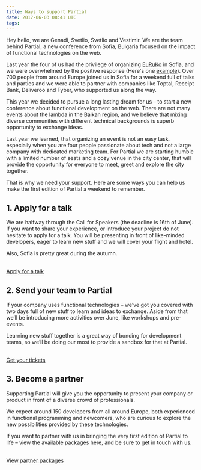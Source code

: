 ```yaml
---
title: Ways to support Partial
date: 2017-06-03 08:41 UTC
tags:
---
```


Hey hello, we are Genadi, Svetlio, Svetlio and Vestimir. We are the team behind Partial, a new conference from Sofia, Bulgaria focused on the impact of functional technologies on the web.

Last year the four of us had the privilege of organizing [EuRuKo](http://euruko2016.org) in Sofia, and we were overwhelmed by the positive response (Here's one [example](https://blog.nine.ch/en/2016/11/10/euruko-conference-2016)). Over 700 people from around Europe joined us in Sofia for a weekend full of talks and parties and we were able to partner with companies like Toptal, Receipt Bank, Deliveroo and Fyber, who supported us along the way.

This year we decided to pursue a long lasting dream for us – to start a new conference about functional development on the web. There are not many events about the lambda in the Balkan region, and we believe that mixing diverse communities with different technical backgrounds is superb opportunity to exchange ideas.

Last year we learned, that organizing an event is not an easy task, especially when you are four people passionate about tech and not a large company with dedicated marketing team. For Partial we are starting humble with a limited number of seats and a cozy venue in the city center, that will provide the opportunity for everyone to meet, greet and explore the city together.

That is why we need your support. Here are some ways you can help us make the first edition of Partial a weekend to remember.

## 1. Apply for a talk

We are halfway through the Call for Speakers (the deadline is 16th of June). If you want to share your experience, or introduce your project do not hesitate to apply for a talk. You will be presenting in front of like-minded developers, eager to learn new stuff and we will cover your flight and hotel.

Also, Sofia is pretty great during the autumn.

<br />
<a href="https://goo.gl/qGfmds" class="btn-primary">Apply for a talk</a>

## 2. Send your team to Partial

If your company uses functional technologies – we’ve got you covered with two days full of new stuff to learn and ideas to exchange. Aside from that we’ll be introducing more activities over June, like workshops and pre-events.

Learning new stuff together is a great way of bonding for development teams, so we’ll be doing our most to provide a sandbox for that at Partial.

<br />
<a href="http://partialconf.com/tickets" class="btn-primary">Get your tickets</a>

## 3. Become a partner

Supporting Partial will give you the opportunity to present your company or product in front of a diverse crowd of professionals.

We expect around 150 developers from all around Europe, both experienced in functional programming and newcomers, who are curious to explore the new possibilities provided by these technologies.

If you want to partner with us in bringing the very first edition of Partial to life – view the available packages here, and be sure to get in touch with us.

<br />
<a href="http://partialconf.com/sponsorship" class="btn-primary">View partner packages</a>

